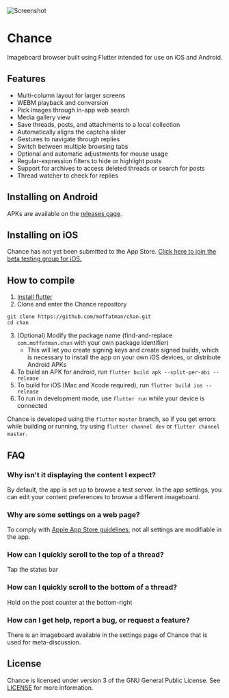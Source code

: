 ![Screenshot](https://callum.crabdance.com/assets/promo.png)

# Chance

Imageboard browser built using Flutter intended for use on iOS and Android.

## Features

- Multi-column layout for larger screens
- WEBM playback and conversion
- Pick images through in-app web search
- Media gallery view
- Save threads, posts, and attachments to a local collection
- Automatically aligns the captcha slider
- Gestures to navigate through replies
- Switch between multiple browsing tabs
- Optional and automatic adjustments for mouse usage
- Regular-expression filters to hide or highlight posts
- Support for archives to access deleted threads or search for posts
- Thread watcher to check for replies

## Installing on Android

APKs are available on the [releases page](https://github.com/moffatman/chan/releases/).

## Installing on iOS

Chance has not yet been submitted to the App Store. [Click here to join the beta testing group for iOS.](https://testflight.apple.com/join/gdHJSbzI)

## How to compile

1. [Install flutter](https://docs.flutter.dev/get-started/install)
2. Clone and enter the Chance repository
```
git clone https://github.com/moffatman/chan.git
cd chan
```
3. (Optional) Modify the package name (find-and-replace `com.moffatman.chan` with your own package identifier)
    - This will let you create signing keys and create signed builds, which is necessary to install the app on your own iOS devices, or distribute Android APKs
4. To build an APK for android, run `flutter build apk --split-per-abi --release`
5. To build for iOS (Mac and Xcode required), run `flutter build ios --release`
6. To run in development mode, use `flutter run` while your device is connected

Chance is developed using the `flutter` `master` branch, so if you get errors while building or running, try using `flutter channel dev` or `flutter channel master`. 

## FAQ

### Why isn't it displaying the content I expect?

By default, the app is set up to browse a test server. In the app settings, you can edit your content preferences to browse a different imageboard. 

### Why are some settings on a web page?

To comply with [Apple App Store guidelines](https://developer.apple.com/app-store/review/guidelines/#user-generated-content), not all settings are modifiable in the app. 

### How can I quickly scroll to the top of a thread?

Tap the status bar

### How can I quickly scroll to the bottom of a thread?

Hold on the post counter at the bottom-right

### How can I get help, report a bug, or request a feature?

There is an imageboard available in the settings page of Chance that is used for meta-discussion.

## License

Chance is licensed under version 3 of the GNU General Public License. See [LICENSE](https://github.com/moffatman/chan/blob/master/LICENSE) for more information. 
